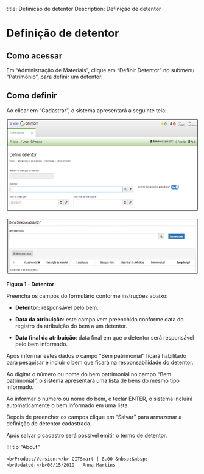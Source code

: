title: Definição de detentor
Description: Definição de detentor

# Definição de detentor

Como acessar
------------

Em “Administração de Materiais”, clique em “Definir Detentor” no submenu
“Patrimônio”, para definir um detentor.

Como definir
------------

Ao clicar em “Cadastrar”, o sistema apresentará a seguinte tela:

  ![figura](images/holder-1.png)
  
  ![figura](images/holder-2.png)
  
  **Figura 1 - Detentor**

Preencha os campos do formulário conforme instruções abaixo:

-   **Detentor:** responsável pelo bem.

-   **Data da atribuição**: este campo vem preenchido conforme data do registro
    da atribuição do bem a um detentor.

-   **Data final da atribuição**: data final em que o detentor será responsável
    pelo bem informado.

Após informar estes dados o campo “Bem patrimonial” ficará habilitado para
pesquisar e incluir o bem que ficará na responsabilidade do detentor.

Ao digitar o número ou nome do bem patrimonial no campo “Bem patrimonial”, o
sistema apresentará uma lista de bens do mesmo tipo informado.

Ao informar o número ou nome do bem, e teclar ENTER, o sistema incluirá
automaticamente o bem informado em uma lista.

Depois de preencher os campos clique em “Salvar” para armazenar a definição de
detentor cadastrada.

Após salvar o cadastro será possível emitir o termo de detentor.


!!! tip "About"

    <b>Product/Version:</b> CITSmart | 8.00 &nbsp;&nbsp;
    <b>Updated:</b>08/15/2019 – Anna Martins
